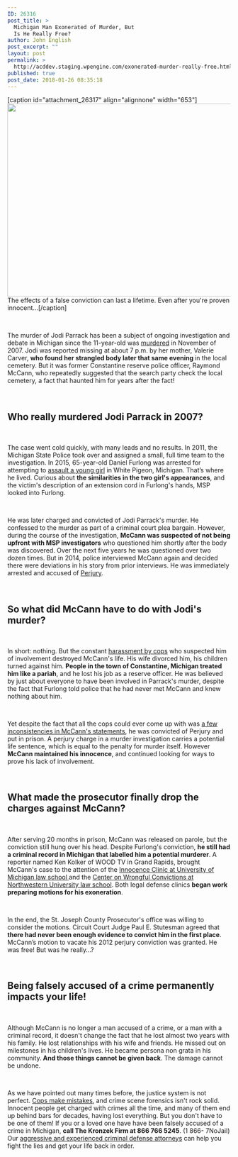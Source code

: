 ```yaml
---
ID: 26316
post_title: >
  Michigan Man Exonerated of Murder, But
  Is He Really Free?
author: John English
post_excerpt: ""
layout: post
permalink: >
  http://acddev.staging.wpengine.com/exonerated-murder-really-free.html
published: true
post_date: 2018-01-26 08:35:18
---
```

[caption id="attachment_26317" align="alignnone" width="653"]<img class=" wp-image-26317" src="http://acddev.staging.wpengine.com/wp-content/uploads/2018/01/time-371226_640-300x200.jpg" alt="" width="653" height="435" /> The effects of a false conviction can last a lifetime. Even after you're proven innocent...[/caption]

&nbsp;

<span style="font-weight: 400;">The murder of Jodi Parrack has been a subject of ongoing investigation and debate in Michigan since the 11-year-old was </span><a href="https://acddev.staging.wpengine.com/homicide.html"><span style="font-weight: 400;">murdered</span></a><span style="font-weight: 400;"> in November of 2007. Jodi was reported missing at about 7 p.m. by her mother, Valerie Carver, </span><b>who found her strangled body later that same evening </b><span style="font-weight: 400;">in the local cemetery. But it was former Constantine reserve police officer, Raymond McCann, who repeatedly suggested that the search party check the local cemetery, a fact that haunted him for years after the fact!</span>

&nbsp;
<h2><b>Who really murdered Jodi Parrack in 2007?</b></h2>
&nbsp;

<span style="font-weight: 400;">The case went cold quickly, with many leads and no results. In 2011, the Michigan State Police took over and assigned a small, full time team to the investigation. In 2015, </span><span style="font-weight: 400;">65-year-old Daniel Furlong was arrested for attempting to </span><a href="https://acddev.staging.wpengine.com/assault-charges-michigan.html"><span style="font-weight: 400;">assault a young girl</span></a><span style="font-weight: 400;"> in White Pigeon, Michigan. That’s where he lived. Curious about </span><b>the similarities in the two girl's appearances</b><span style="font-weight: 400;">, and the victim's description of an extension cord in Furlong's hands, MSP looked into Furlong.</span>

&nbsp;

<span style="font-weight: 400;">He was later charged and convicted of Jodi Parrack's murder. He confessed to the murder as part of a criminal court plea bargain. However, during the course of the investigation, </span><b>McCann was suspected of not being upfront with MSP investigators</b><span style="font-weight: 400;"> who questioned him shortly after the body was discovered. Over the next five years he was questioned over two dozen times. But in 2014, police interviewed McCann again and decided there were deviations in his story from prior interviews. He was immediately arrested and accused of </span><a href="https://acddev.staging.wpengine.com/michigan-perjury-defense-attorneys.html"><span style="font-weight: 400;">Perjury</span></a><span style="font-weight: 400;">.</span>

&nbsp;
<h2><b>So what did McCann have to do with Jodi's murder?</b></h2>
&nbsp;

<span style="font-weight: 400;">In short: nothing. But the constant </span><a href="https://acddev.staging.wpengine.com/police-issues.html"><span style="font-weight: 400;">harassment by cops</span></a><span style="font-weight: 400;"> who suspected him of involvement destroyed McCann's life. His wife divorced him, his children turned against him. </span><b>People in the town of Constantine, Michigan treated him like a pariah</b><span style="font-weight: 400;">, and he lost his job as a reserve officer. He was believed by just about everyone to have been involved in Parrack's murder, despite the fact that Furlong told police that he had never met McCann and knew nothing about him.</span>

&nbsp;

<span style="font-weight: 400;">Yet despite the fact that all the cops could ever come up with was </span><a href="https://acddev.staging.wpengine.com/lying-police-bad-idea-michigan.html"><span style="font-weight: 400;">a few inconsistencies in McCann's statements</span></a><span style="font-weight: 400;">, he was convicted of Perjury and put in prison. A perjury charge in a murder investigation carries a potential life sentence, which is equal to the penalty for murder itself. However </span><b>McCann maintained his innocence</b><span style="font-weight: 400;">, and continued looking for ways to prove his lack of involvement. </span>

&nbsp;
<h2><b>What made the prosecutor finally drop the charges against McCann?</b></h2>
&nbsp;

<span style="font-weight: 400;">After serving 20 months in prison, McCann was released on parole, but the conviction still hung over his head. Despite Furlong's conviction, </span><b>he still had a criminal record in Michigan that labelled him a potential murderer</b><span style="font-weight: 400;">. A reporter named Ken Kolker of WOOD TV in Grand Rapids, brought McCann's case to the attention of the </span><a href="http://www.law.umich.edu/clinical/innocenceclinic/Pages/default.aspx"><span style="font-weight: 400;">Innocence Clinic at University of Michigan law school </span></a><span style="font-weight: 400;">and the </span><a href="http://www.law.northwestern.edu/legalclinic/wrongfulconvictions/"><span style="font-weight: 400;">Center on Wrongful Convictions at Northwestern University law school</span></a><span style="font-weight: 400;">. Both legal defense clinics </span><b>began work preparing motions for his exoneration</b><span style="font-weight: 400;">. </span>

&nbsp;

<span style="font-weight: 400;">In the end, the St. Joseph County Prosecutor's office was willing to consider the motions. Circuit Court Judge Paul E. Stutesman agreed that </span><b>there had never been enough evidence to convict him in the first place</b><span style="font-weight: 400;">. McCann’s motion to vacate his 2012 perjury conviction was granted. He was free! But was he really…?</span>

&nbsp;
<h2><b>Being falsely accused of a crime permanently impacts your life!</b></h2>
&nbsp;

<span style="font-weight: 400;">Although McCann is no longer a man accused of a crime, or a man with a criminal record, it doesn't change the fact that he lost almost two years with his family. He lost relationships with his wife and friends. He missed out on milestones in his children's lives. He became persona non grata in his community.</span><b> And those things cannot be given back</b><span style="font-weight: 400;">. The damage cannot be undone. </span>

&nbsp;

<span style="font-weight: 400;">As we have pointed out many times before, the justice system is not perfect. </span><a href="https://acddev.staging.wpengine.com/police-mistakes.html"><span style="font-weight: 400;">Cops make mistakes</span></a><span style="font-weight: 400;">, and crime scene forensics isn't rock solid. Innocent people get charged with crimes all the time, and many of them end up behind bars for decades, having lost everything. But you don't have to be one of them! If you or a loved one have have been falsely accused of a crime in Michigan, </span><b>call The Kronzek Firm at 866 766 5245</b><span style="font-weight: 400;">. (1 866- 7NoJail) Our </span><a href="https://acddev.staging.wpengine.com/trial-attorneys.html"><span style="font-weight: 400;">aggressive and experienced criminal defense attorneys</span></a><span style="font-weight: 400;"> can help you fight the lies and get your life back in order.</span>

&nbsp;